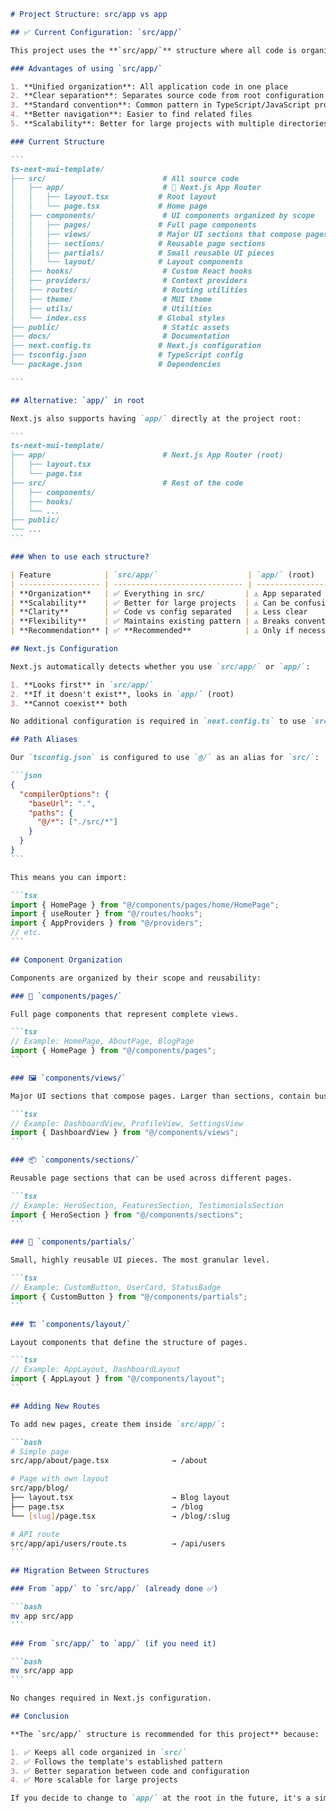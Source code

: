 ````markdown
# Project Structure: src/app vs app

## ✅ Current Configuration: `src/app/`

This project uses the **`src/app/`** structure where all code is organized inside the `src/` directory, including Next.js routing directory.

### Advantages of using `src/app/`

1. **Unified organization**: All application code in one place
2. **Clear separation**: Separates source code from root configuration files
3. **Standard convention**: Common pattern in TypeScript/JavaScript projects
4. **Better navigation**: Easier to find related files
5. **Scalability**: Better for large projects with multiple directories

### Current Structure

```
ts-next-mui-template/
├── src/                          # All source code
│   ├── app/                      # 🎯 Next.js App Router
│   │   ├── layout.tsx           # Root layout
│   │   └── page.tsx             # Home page
│   ├── components/               # UI components organized by scope
│   │   ├── pages/               # Full page components
│   │   ├── views/               # Major UI sections that compose pages
│   │   ├── sections/            # Reusable page sections
│   │   ├── partials/            # Small reusable UI pieces
│   │   └── layout/              # Layout components
│   ├── hooks/                    # Custom React hooks
│   ├── providers/                # Context providers
│   ├── routes/                   # Routing utilities
│   ├── theme/                    # MUI theme
│   ├── utils/                    # Utilities
│   └── index.css                # Global styles
├── public/                       # Static assets
├── docs/                         # Documentation
├── next.config.ts               # Next.js configuration
├── tsconfig.json                # TypeScript config
└── package.json                 # Dependencies

```

## Alternative: `app/` in root

Next.js also supports having `app/` directly at the project root:

```
ts-next-mui-template/
├── app/                          # Next.js App Router (root)
│   ├── layout.tsx
│   └── page.tsx
├── src/                          # Rest of the code
│   ├── components/
│   ├── hooks/
│   └── ...
├── public/
└── ...
```

### When to use each structure?

| Feature            | `src/app/`                    | `app/` (root)        |
| ------------------ | ----------------------------- | -------------------- |
| **Organization**   | ✅ Everything in src/         | ⚠️ App separated     |
| **Scalability**    | ✅ Better for large projects  | ⚠️ Can be confusing  |
| **Clarity**        | ✅ Code vs config separated   | ⚠️ Less clear        |
| **Flexibility**    | ✅ Maintains existing pattern | ⚠️ Breaks convention |
| **Recommendation** | ✅ **Recommended**            | ⚠️ Only if necessary |

## Next.js Configuration

Next.js automatically detects whether you use `src/app/` or `app/`:

1. **Looks first** in `src/app/`
2. **If it doesn't exist**, looks in `app/` (root)
3. **Cannot coexist** both

No additional configuration is required in `next.config.ts` to use `src/app/`.

## Path Aliases

Our `tsconfig.json` is configured to use `@/` as an alias for `src/`:

```json
{
  "compilerOptions": {
    "baseUrl": ".",
    "paths": {
      "@/*": ["./src/*"]
    }
  }
}
```

This means you can import:

```tsx
import { HomePage } from "@/components/pages/home/HomePage";
import { useRouter } from "@/routes/hooks";
import { AppProviders } from "@/providers";
// etc.
```

## Component Organization

Components are organized by their scope and reusability:

### 📄 `components/pages/`

Full page components that represent complete views.

```tsx
// Example: HomePage, AboutPage, BlogPage
import { HomePage } from "@/components/pages";
```

### 🖼️ `components/views/`

Major UI sections that compose pages. Larger than sections, contain business logic.

```tsx
// Example: DashboardView, ProfileView, SettingsView
import { DashboardView } from "@/components/views";
```

### 📦 `components/sections/`

Reusable page sections that can be used across different pages.

```tsx
// Example: HeroSection, FeaturesSection, TestimonialsSection
import { HeroSection } from "@/components/sections";
```

### 🧩 `components/partials/`

Small, highly reusable UI pieces. The most granular level.

```tsx
// Example: CustomButton, UserCard, StatusBadge
import { CustomButton } from "@/components/partials";
```

### 🏗️ `components/layout/`

Layout components that define the structure of pages.

```tsx
// Example: AppLayout, DashboardLayout
import { AppLayout } from "@/components/layout";
```

## Adding New Routes

To add new pages, create them inside `src/app/`:

```bash
# Simple page
src/app/about/page.tsx              → /about

# Page with own layout
src/app/blog/
├── layout.tsx                      → Blog layout
├── page.tsx                        → /blog
└── [slug]/page.tsx                 → /blog/:slug

# API route
src/app/api/users/route.ts          → /api/users
```

## Migration Between Structures

### From `app/` to `src/app/` (already done ✅)

```bash
mv app src/app
```

### From `src/app/` to `app/` (if you need it)

```bash
mv src/app app
```

No changes required in Next.js configuration.

## Conclusion

**The `src/app/` structure is recommended for this project** because:

1. ✅ Keeps all code organized in `src/`
2. ✅ Follows the template's established pattern
3. ✅ Better separation between code and configuration
4. ✅ More scalable for large projects

If you decide to change to `app/` at the root in the future, it's a simple move of the directory.
````
